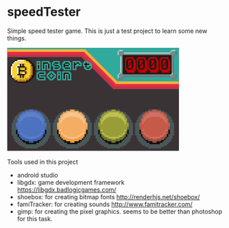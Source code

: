 # speedTester
Simple speed tester game. This is just a test project to learn some new things.

![Preview](/media/githubimage.png)

Tools used in this project
- android studio
- libgdx: game development framework https://libgdx.badlogicgames.com/
- shoebox: for creating bitmap fonts http://renderhjs.net/shoebox/
- famiTracker: for creating sounds http://www.famitracker.com/
- gimp: for creating the pixel graphics. seems to be better than photoshop for this task.
